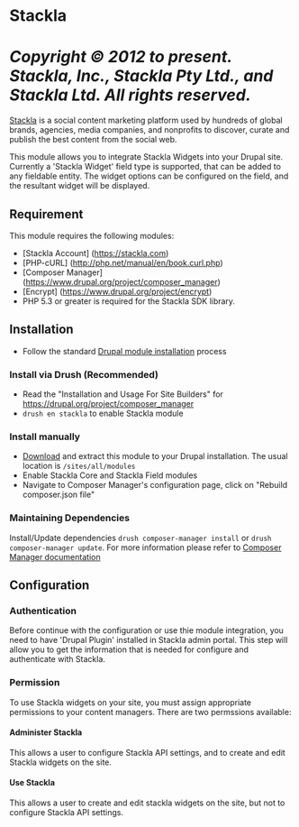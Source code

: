 # Stackla

# _Copyright © 2012 to present. Stackla, Inc., Stackla Pty Ltd., and Stackla Ltd. All rights reserved._

[Stackla](https://stackla.com) is a social content marketing platform used by hundreds of global brands, 
agencies, media companies, and nonprofits to discover, curate and publish the best 
content from the social web.

This module allows you to integrate Stackla Widgets into your Drupal site.
Currently a 'Stackla Widget' field type is supported, that can be added to any
fieldable entity. The widget options can be configured on the field, and the
resultant widget will be displayed.

## Requirement

This module requires the following modules:

* [Stackla Account] (https://stackla.com)
* [PHP-cURL] (http://php.net/manual/en/book.curl.php)
* [Composer Manager] (https://www.drupal.org/project/composer_manager)
* [Encrypt] (https://www.drupal.org/project/encrypt)
* PHP 5.3 or greater is required for the Stackla SDK library.

## Installation

* Follow the standard [Drupal module installation](https://drupal.org/documentation/install/modules-themes)
  process

### Install via Drush (Recommended)

* Read the "Installation and Usage For Site Builders" for https://drupal.org/project/composer_manager
* `drush en stackla` to enable Stackla module 

### Install manually

* [Download](http://drupal.org/project/stackla) and extract this module to your Drupal installation. The usual location is `/sites/all/modules`
* Enable Stackla Core and Stackla Field modules
* Navigate to Composer Manager's configuration page, click on "Rebuild composer.json file"

### Maintaining Dependencies

Install/Update dependencies `drush composer-manager install` or `drush composer-manager update`. 
For more information please refer to [Composer Manager documentation](https://www.drupal.org/node/2405807)

## Configuration

### Authentication

Before continue with the configuration or use thie module integration, you need to 
have 'Drupal Plugin' installed in Stackla admin portal. This step will allow you
to get the information that is needed for configure and authenticate with Stackla.

### Permission

To use Stackla widgets on your site, you must assign appropriate permissions to
your content managers. There are two permssions available:

#### Administer Stackla

This allows a user to configure Stackla API settings, and to create and edit
Stackla widgets on the site.

#### Use Stackla

This allows a user to create and edit stackla widgets on the site, but not to
configure Stackla API settings.

